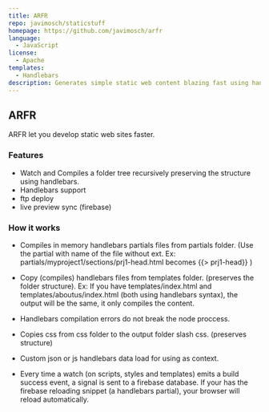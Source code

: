 ```yaml
---
title: ARFR
repo: javimosch/staticstuff
homepage: https://github.com/javimosch/arfr
language:
  - JavaScript
license:
  - Apache
templates:
  - Handlebars
description: Generates simple static web content blazing fast using handlebars templates.
---
```


## ARFR

ARFR let you develop static web sites faster.

### Features

 - Watch and Compiles a folder tree recursively preserving the structure using handlebars.
 - Handlebars support
 - ftp deploy
 - live preview sync (firebase)

### How it works

 - Compiles in memory handlebars partials files from partials folder. (Use the partial with name of the file without ext. Ex: partials/myproject1/sections/prj1-head.html becomes {{> prj1-head}} )

 - Copy (compiles) handlebars files from templates folder. (preserves the folder structure). Ex: If you have templates/index.html and templates/aboutus/index.html (both using handlebars syntax), the output will be the same, it only compiles the content.

 - Handlebars compilation errors do not break the node proccess.

 - Copies css from css folder to the output folder slash css. (preserves structure)

 - Custom json or js handlebars data load for using as context.

 - Every time a watch (on scripts, styles and templates) emits a build success event, a signal is sent to a firebase database. If your has the firebase reloading snippet (a handlebars partial), your browser will reload automatically.
